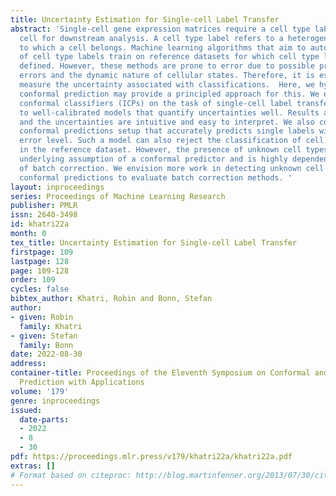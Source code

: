 ```yaml
---
title: Uncertainty Estimation for Single-cell Label Transfer
abstract: 'Single-cell gene expression matrices require a cell type label for each
  cell for downstream analysis. A cell type label refers to a heterogeneous group
  to which a cell belongs. Machine learning algorithms that aim to automate the assignment
  of cell type labels train on reference datasets for which cell type labels are already
  defined. However, these methods are prone to error due to possible preprocessing
  errors and the dynamic nature of cellular states. Therefore, it is essential to
  measure the uncertainty associated with classifications.  Here, we hypothesize that
  conformal prediction may provide a principled approach for this. We examine inductive
  conformal classifiers (ICPs) on the task of single-cell label transfer. ICPs lead
  to well-calibrated models that quantify uncertainties well. Results are motivating,
  and the uncertainties are intuitive and easy to interpret. We also consider a confidence-credibility
  conformal predictions setup that accurately predicts single labels with the desired
  error level. Such a model can also reject the classification of cell types unobserved
  in the reference dataset. However, the presence of unknown cell types violates the
  underlying assumption of a conformal predictor and is highly dependent on the quality
  of batch correction. We envision more work in detecting unknown cell types and using
  conformal predictions to evaluate batch correction methods. '
layout: inproceedings
series: Proceedings of Machine Learning Research
publisher: PMLR
issn: 2640-3498
id: khatri22a
month: 0
tex_title: Uncertainty Estimation for Single-cell Label Transfer
firstpage: 109
lastpage: 128
page: 109-128
order: 109
cycles: false
bibtex_author: Khatri, Robin and Bonn, Stefan
author:
- given: Robin
  family: Khatri
- given: Stefan
  family: Bonn
date: 2022-08-30
address:
container-title: Proceedings of the Eleventh Symposium on Conformal and Probabilistic
  Prediction with Applications
volume: '179'
genre: inproceedings
issued:
  date-parts:
  - 2022
  - 8
  - 30
pdf: https://proceedings.mlr.press/v179/khatri22a/khatri22a.pdf
extras: []
# Format based on citeproc: http://blog.martinfenner.org/2013/07/30/citeproc-yaml-for-bibliographies/
---
```

